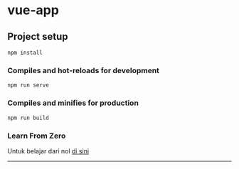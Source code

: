 # vue-app

## Project setup
```
npm install
```

### Compiles and hot-reloads for development
```
npm run serve
```

### Compiles and minifies for production
```
npm run build
```

### Learn From Zero
Untuk belajar dari nol [di sini](https://github.com/anonimak/vue-app/blob/main/FROMZERO.md "FROMZERO")

------------